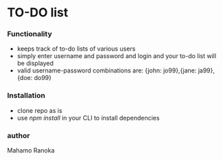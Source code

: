 # TO-DO list 

### Functionality
* keeps track of to-do lists of various users
* simply enter username and password and login and your to-do list will be displayed
* valid username-password combinations are: {john: jo99},{jane: ja99},{doe: do99}

### Installation
* clone repo as is
* use *npm install* in your CLI to install dependencies

### author
Mahamo Ranoka